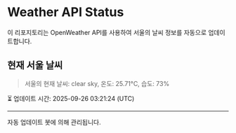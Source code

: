 
# Weather API Status

이 리포지토리는 OpenWeather API를 사용하여 서울의 날씨 정보를 자동으로 업데이트합니다.

## 현재 서울 날씨
> 서울의 현재 날씨: clear sky, 온도: 25.71°C, 습도: 73%

⏳ 업데이트 시간: 2025-09-26 03:21:24 (UTC)

---
자동 업데이트 봇에 의해 관리됩니다.
